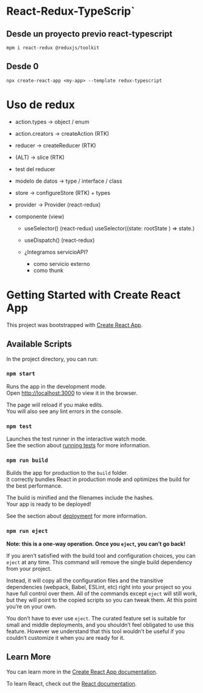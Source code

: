 # React-Redux-TypeScrip`

## Desde un proyecto previo react-typescript

```shell
mpm i react-redux @reduxjs/toolkit
```

## Desde 0

```shell
npx create-react-app <my-app> --template redux-typescript
```

# Uso de redux

-   action.types -> object / enum

-   action.creators -> createAction (RTK)
-   reducer -> createReducer (RTK)
-   (ALT) -> slice (RTK)

-   test del reducer

-   modelo de datos -> type / interface / class
-   store -> configureStore (RTK) + types
-   provider -> Provider (react-redux)

-   componente (view)

    -   useSelector() (react-redux)
        useSelector((state: rootState ) => state.<branch>)
    -   useDispatch() (react-redux)

    -   ¿Integramos servicioAPI?
        -   como servicio externo
        -   como thunk

# Getting Started with Create React App

This project was bootstrapped with [Create React App](https://github.com/facebook/create-react-app).

## Available Scripts

In the project directory, you can run:

### `npm start`

Runs the app in the development mode.\
Open [http://localhost:3000](http://localhost:3000) to view it in the browser.

The page will reload if you make edits.\
You will also see any lint errors in the console.

### `npm test`

Launches the test runner in the interactive watch mode.\
See the section about [running tests](https://facebook.github.io/create-react-app/docs/running-tests) for more information.

### `npm run build`

Builds the app for production to the `build` folder.\
It correctly bundles React in production mode and optimizes the build for the best performance.

The build is minified and the filenames include the hashes.\
Your app is ready to be deployed!

See the section about [deployment](https://facebook.github.io/create-react-app/docs/deployment) for more information.

### `npm run eject`

**Note: this is a one-way operation. Once you `eject`, you can’t go back!**

If you aren’t satisfied with the build tool and configuration choices, you can `eject` at any time. This command will remove the single build dependency from your project.

Instead, it will copy all the configuration files and the transitive dependencies (webpack, Babel, ESLint, etc) right into your project so you have full control over them. All of the commands except `eject` will still work, but they will point to the copied scripts so you can tweak them. At this point you’re on your own.

You don’t have to ever use `eject`. The curated feature set is suitable for small and middle deployments, and you shouldn’t feel obligated to use this feature. However we understand that this tool wouldn’t be useful if you couldn’t customize it when you are ready for it.

## Learn More

You can learn more in the [Create React App documentation](https://facebook.github.io/create-react-app/docs/getting-started).

To learn React, check out the [React documentation](https://reactjs.org/).
